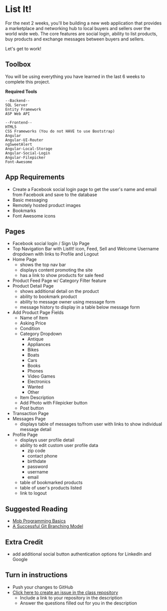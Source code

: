 # List It!

For the next 2 weeks, you'll be building a new web application that provides a marketplace and networking hub to local buyers and sellers over the world wide web. The core features are social login, ability to list products, buy products and exchange messages between buyers and sellers.

Let's get to work!

## Toolbox
You will be using everything you have learned in the last 6 weeks to complete this project. 

**Required Tools**
```
--Backend--
SQL Server
Entity Framework
ASP Web API

--Frontend--
HTML5
CSS Frameworks (You do not HAVE to use Bootstrap)
Angular
Angular-UI-Router
ngSweetAlert
Angular-Local-Storage
Angular-Social-Login
Angular-Filepicker
Font-Awesome
```

## App Requirements
- Create a Facebook social login page to get the user's name and email from Facebook and save to the database
- Basic messaging
- Remotely hosted product images
- Bookmarks
- Font Awesome icons

## Pages
- Facebook social login / Sign Up Page
- Top Navigation Bar with ListIt! icon, Feed, Sell and Welcome Username dropdown with links to Profile and Logout 
- Home Page
	- shows the top nav bar
	- displays content promoting the site
	- has a link to show products for sale feed
- Product Feed Page w/ Category Filter feature
- Product Detail Page
	- shows additional detail on the product
	- ability to bookmark product
	- ability to message owner using message form
	- message history to display in a table below message form
- Add Product Page Fields
	- Name of Item
	- Asking Price
	- Condition
	- Category Dropdown
		- Antique
		- Appliances
		- Bikes
		- Boats
		- Cars
		- Books
		- Phones
		- Video Games
		- Electronics
		- Wanted
		- Other
	- Item Description
	- Add Photo with Filepicker button
	- Post button
- Transaction Page
- Messages Page
	- displays table of messages to/from user with links to show individual message detail
- Profile Page
	- displays user profile detail
	- ability to edit custom user profile data
		- zip code
		- contact phone
		- birthdate
		- password
		- username
		- email
	- table of bookmarked products
	- table of user's products listed
	- link to logout

## Suggested Reading
* [Mob Programming Basics](http://mobprogramming.org/mob-programming-basics/)
* [A Successful Git Branching Model](http://nvie.com/posts/a-successful-git-branching-model/)

## Extra Credit
- add additional social button authentication options for LinkedIn and Google

## Turn in instructions
* Push your changes to GitHub 
* [Click here to create an issue in the class repository](https://www.github.com/OriginCodeAcademy/Cohort8/issues/new?title=20-ListIt!&body=1.%20Where%20can%20I%20find%20your%20repository%3F%20(Paste%20the%20url%20of%20your%20repository%20below)%0A%0A2.%20What%20extras%20could%20you%20add%20to%20this%20assignment%20given%20the%20time%3F%0A%0A3.%20What%20was%20the%20most%20valuable%20thing%20you%20learned%20in%20this%20assignment%3F)
	* Include a link to your repository in the description
	* Answer the questions filled out for you in the description
	